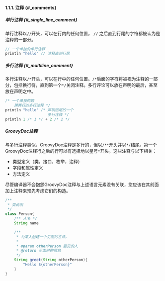 #### 1.1.1. 注释 {#_comments}

##### 单行注释 {#_single_line_comment}

单行注释以`//`开头，可以在行内的任何位置， `//` 之后直到行尾的字符都被认为是注释的一部分。

```java
// 一个单独的单行注释
println "hello" // 注释直到行尾
```

##### 多行注释 {#_multiline_comment}

多行注释以`/*`开头，可以在行中的任何位置。`/*`后面的字符将被视为注释的一部分，包括换行符，直到第一个`*/`关闭注释。多行评论可以放在声明的最后，甚至放在声明之中。

```java
/* 一个单独的跨
    跨两行的多行注释 */
println "hello" /* 声明结尾的一个
                   多行注释 */
println 1 /* 1 */ + 2 /* 2 */
```

##### GroovyDoc注释

与多行注释类似，GroovyDoc注释是多行的，但以`/**`开头并以`*/`结尾。第一个GroovyDoc注释行之后的行可以有选择地以星号`*`开头。这些注释与以下相关：

* 类型定义（类，接口，枚举，注释）
* 字段和属性定义
* 方法定义

尽管编译器不会抱怨GroovyDoc注释与上述语言元素没有关联，您应该在其前面加上注释来预先考虑它们的构造。

```java
/**
 * 类说明
 */
class Person{
    /** 人名 */
    String name

    /**
     * 为某人创建一个见面的方法。
     *
     * @param otherPerson 要见的人
     * @return 见面时的信息
     */
    String greet(String otherPerson){
        "Hello ${otherPerson}"
    }
}
```



